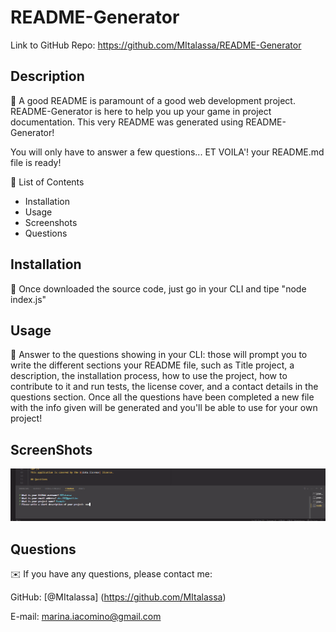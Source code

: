 # README-Generator

Link to GitHub Repo: https://github.com/MItalassa/README-Generator


## Description

📖 A good README is paramount of a good web development project. README-Generator is here to help you up your game in project documentation. This very README was generated using README-Generator!

You will only have to answer a few questions... ET VOILA'! your README.md file is ready!

📂 List of Contents

* Installation
* Usage
* Screenshots
* Questions

## Installation

💾 Once downloaded the source code, just go in your CLI and tipe "node index.js"

## Usage

💽 Answer to the questions showing in your CLI: those will prompt you to write the different sections your README file, such as Title project, a description, the installation process, how to use the project, how to contribute to it and run tests, the license cover, and a contact details in the questions section.
Once all the questions have been completed a new file with the info given will be generated and you'll be able to use for your own project!

## ScreenShots

<img src="./images/Screenshot (10).png">

## Questions
✉️ If you have any questions, please contact me:

GitHub: [@MItalassa] (https://github.com/MItalassa)

E-mail: marina.iacomino@gmail.com